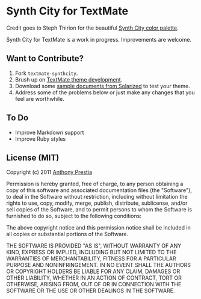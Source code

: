 # Synth City for TextMate

Credit goes to Steph Thirion for the beautiful [Synth City color palette](https://github.com/phest/synthcity/).

Synth City for TextMate is a work in progress. Improvements are welcome.

## Want to Contribute?

1. Fork <code>textmate-synthcity</code>.
2. Brush up on [TextMate theme development](http://manual.macromates.com/en/themes).
3. Download some [sample documents from Solarized](https://github.com/altercation/solarized/tree/master/utils/tests) to test your theme.
4. Address some of the problems below or just make any changes that you feel are worthwhile.

## To Do

* Improve Markdown support
* Improve Ruby styles

## License (MIT)

Copyright (c) 2011 [Anthony Prestia](http://anthonyprestia.com)

Permission is hereby granted, free of charge, to any person obtaining a copy of this software and associated documentation files (the "Software"), to deal in the Software without restriction, including without limitation the rights to use, copy, modify, merge, publish, distribute, sublicense, and/or sell copies of the Software, and to permit persons to whom the Software is furnished to do so, subject to the following conditions:

The above copyright notice and this permission notice shall be included in all copies or substantial portions of the Software.

THE SOFTWARE IS PROVIDED "AS IS", WITHOUT WARRANTY OF ANY KIND, EXPRESS OR IMPLIED, INCLUDING BUT NOT LIMITED TO THE WARRANTIES OF MERCHANTABILITY, FITNESS FOR A PARTICULAR PURPOSE AND NONINFRINGEMENT. IN NO EVENT SHALL THE AUTHORS OR COPYRIGHT HOLDERS BE LIABLE FOR ANY CLAIM, DAMAGES OR OTHER LIABILITY, WHETHER IN AN ACTION OF CONTRACT, TORT OR OTHERWISE, ARISING FROM, OUT OF OR IN CONNECTION WITH THE SOFTWARE OR THE USE OR OTHER DEALINGS IN THE SOFTWARE.